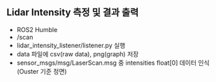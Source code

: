 ## Lidar Intensity 측정 및 결과 출력
- ROS2 Humble
- /scan 
- lidar_intensity_listener/listener.py 실행
- data 파일에 csv(raw data), png(graph) 저장
- sensor_msgs/msg/LaserScan.msg 중 intensities float[0] 데이터 인식 (Ouster 기준 정면) 

